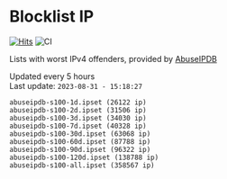 # Blocklist IP

[![Hits](https://hits.seeyoufarm.com/api/count/incr/badge.svg?url=https%3A%2F%2Fgithub.com%2Fborestad%2Fblocklist-ip%2F&count_bg=%2379C83D&title_bg=%23555555&icon=&icon_color=%23E7E7E7&title=hits&edge_flat=false)](https://hits.seeyoufarm.com)  ![CI](https://img.shields.io/github/workflow/status/borestad/blocklist-ip/CI?style=flat-square)

Lists with worst IPv4 offenders, provided by [AbuseIPDB](https://www.abuseipdb.com/)

<!-- FOOTER-PLACEHOLDER -->
Updated every 5 hours<br>
Last update: `2023-08-31 - 15:18:27`
```
abuseipdb-s100-1d.ipset (26122 ip)
abuseipdb-s100-2d.ipset (31506 ip)
abuseipdb-s100-3d.ipset (34030 ip)
abuseipdb-s100-7d.ipset (40328 ip)
abuseipdb-s100-30d.ipset (63068 ip)
abuseipdb-s100-60d.ipset (87788 ip)
abuseipdb-s100-90d.ipset (96322 ip)
abuseipdb-s100-120d.ipset (138788 ip)
abuseipdb-s100-all.ipset (358567 ip)
```
